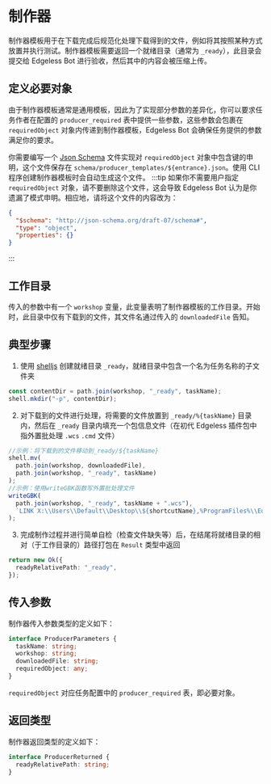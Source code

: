# 制作器

制作器模板用于在下载完成后规范化处理下载得到的文件，例如将其按照某种方式放置并执行测试。制作器模板需要返回一个就绪目录（通常为 `_ready`），此目录会提交给 Edgeless Bot 进行验收，然后其中的内容会被压缩上传。

## 定义必要对象

由于制作器模板通常是通用模板，因此为了实现部分参数的差异化，你可以要求任务作者在配置的 `producer_required` 表中提供一些参数，这些参数会包裹在 `requiredObject` 对象内传递到制作器模板，Edgeless Bot 会确保任务提供的参数满足你的要求。

你需要编写一个 [Json Schema](https://json-schema.org/) 文件实现对 `requiredObject` 对象中包含键的申明，这个文件保存在 `schema/producer_templates/${entrance}.json`。使用 CLI 程序创建制作器模板时会自动生成这个文件。
:::tip
如果你不需要用户指定`requiredObject` 对象，请不要删除这个文件，这会导致 Edgeless Bot 认为是你遗漏了模式申明。相应地，请将这个文件的内容改为：

```json
{
  "$schema": "http://json-schema.org/draft-07/schema#",
  "type": "object",
  "properties": {}
}
```

:::

## 工作目录

传入的参数中有一个 `workshop` 变量，此变量表明了制作器模板的工作目录。开始时，此目录中仅有下载到的文件，其文件名通过传入的 `downloadedFile` 告知。

## 典型步骤

1. 使用 [shelljs](https://github.com/shelljs/shelljs) 创建就绪目录 `_ready`，就绪目录中包含一个名为任务名称的子文件夹

```typescript
const contentDir = path.join(workshop, "_ready", taskName);
shell.mkdir("-p", contentDir);
```

2. 对下载到的文件进行处理，将需要的文件放置到 `_ready/%{taskName}` 目录内，然后在 `_ready` 目录内填充一个包信息文件（在初代 Edgeless 插件包中指外置批处理 `.wcs` `.cmd` 文件）

```typescript
//示例：将下载到的文件移动到_ready/${taskName}
shell.mv(
  path.join(workshop, downloadedFile),
  path.join(workshop, "_ready", taskName)
);
//示例：使用writeGBK函数写外置批处理文件
writeGBK(
  path.join(workshop, "_ready", taskName + ".wcs"),
  `LINK X:\\Users\\Default\\Desktop\\${shortcutName},%ProgramFiles%\\Edgeless\\${taskName}\\${downloadedFile}`
);
```

3. 完成制作过程并进行简单自检（检查文件缺失等）后，在结尾将就绪目录的相对（于工作目录的）路径打包在 `Result` 类型中返回

```typescript
return new Ok({
  readyRelativePath: "_ready",
});
```

## 传入参数

制作器传入参数类型的定义如下：

```typescript
interface ProducerParameters {
  taskName: string;
  workshop: string;
  downloadedFile: string;
  requiredObject: any;
}
```

`requiredObject` 对应任务配置中的 `producer_required` 表，即必要对象。

## 返回类型

制作器返回类型的定义如下：

```typescript
interface ProducerReturned {
  readyRelativePath: string;
}
```
